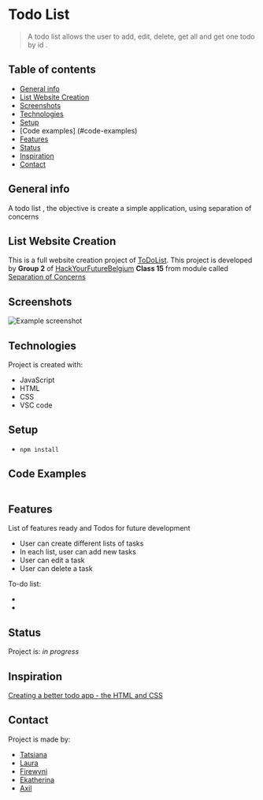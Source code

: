 # Todo List

> A todo list allows the user to add, edit, delete, get all and get one todo by id .

## Table of contents

- [General info](#general-info)
- [List Website Creation](#list-website-creation)
- [Screenshots](#screenshots)
- [Technologies](#technologies)
- [Setup](#setup)
- [Code examples] (#code-examples)
- [Features](#features)
- [Status](#status)
- [Inspiration](#inspiration)
- [Contact](#contact)

## General info

A todo list , the objective is create a simple application, using separation of concerns

##  List Website Creation

This is a full website creation project of [ToDoList](https://lauraramirez220612.github.io/Group-2-to-do-list-separation-of-concerns-starter/). This project is developed by **Group 2** of [HackYourFutureBelgium](https://hackyourfuture.be/) **Class 15** from module called [Separation of Concerns]( https://github.com/HackYourFutureBelgium/separation-of-concerns)

## Screenshots

![Example screenshot]() 

## Technologies

Project is created with:

- JavaScript
- HTML
- CSS
- VSC code

## Setup

- `npm install`

## Code Examples

```js

```

## Features

List of features ready and Todos for future development

- User can create different lists of tasks
- In each list, user can add new tasks
- User can edit a task
- User can delete a task

To-do list:

- 
- 

## Status

Project is: _in progress_

## Inspiration
[Creating a better todo app - the HTML and CSS](https://www.youtube.com/watch?v=IhmSidOJSeE)

## Contact
Project is made by: 
- [Tatsiana](https://github.com/TatsianaRud)
- [Laura](https://github.com/lauraramirez220612)
- [Firewyni](https://github.com/firity)
- [Ekatherina](https://github.com/katsmamina)
- [Axil](https://github.com/bringmetheaxx)
